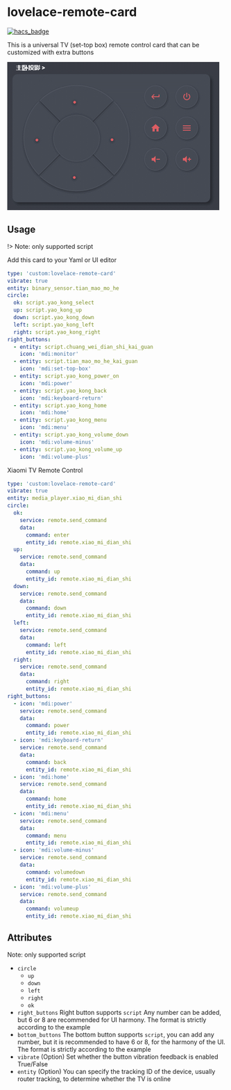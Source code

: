 lovelace-remote-card
================================================

[![hacs_badge](https://img.shields.io/badge/HACS-Custom-41BDF5.svg)](https://github.com/hacs/integration)

This is a universal TV (set-top box) remote control card that can be customized with extra buttons

![slider-entity-row](01.gif)

## Usage

!> Note: only supported script

Add this card to your Yaml or UI editor
```yaml
type: 'custom:lovelace-remote-card'
vibrate: true
entity: binary_sensor.tian_mao_mo_he
circle:
  ok: script.yao_kong_select
  up: script.yao_kong_up
  down: script.yao_kong_down
  left: script.yao_kong_left
  right: script.yao_kong_right
right_buttons:
  - entity: script.chuang_wei_dian_shi_kai_guan
    icon: 'mdi:monitor'
  - entity: script.tian_mao_mo_he_kai_guan
    icon: 'mdi:set-top-box'
  - entity: script.yao_kong_power_on
    icon: 'mdi:power'
  - entity: script.yao_kong_back
    icon: 'mdi:keyboard-return'
  - entity: script.yao_kong_home
    icon: 'mdi:home'
  - entity: script.yao_kong_menu
    icon: 'mdi:menu'
  - entity: script.yao_kong_volume_down
    icon: 'mdi:volume-minus'
  - entity: script.yao_kong_volume_up
    icon: 'mdi:volume-plus'
```

Xiaomi TV Remote Control
```yaml
type: 'custom:lovelace-remote-card'
vibrate: true
entity: media_player.xiao_mi_dian_shi
circle:
  ok: 
    service: remote.send_command
    data:
      command: enter
      entity_id: remote.xiao_mi_dian_shi
  up: 
    service: remote.send_command
    data:
      command: up
      entity_id: remote.xiao_mi_dian_shi
  down: 
    service: remote.send_command
    data:
      command: down
      entity_id: remote.xiao_mi_dian_shi
  left: 
    service: remote.send_command
    data:
      command: left
      entity_id: remote.xiao_mi_dian_shi
  right: 
    service: remote.send_command
    data:
      command: right
      entity_id: remote.xiao_mi_dian_shi
right_buttons:
  - icon: 'mdi:power'
    service: remote.send_command
    data:
      command: power
      entity_id: remote.xiao_mi_dian_shi
  - icon: 'mdi:keyboard-return'
    service: remote.send_command
    data:
      command: back
      entity_id: remote.xiao_mi_dian_shi
  - icon: 'mdi:home'
    service: remote.send_command
    data:
      command: home
      entity_id: remote.xiao_mi_dian_shi
  - icon: 'mdi:menu'
    service: remote.send_command
    data:
      command: menu
      entity_id: remote.xiao_mi_dian_shi
  - icon: 'mdi:volume-minus'
    service: remote.send_command
    data:
      command: volumedown
      entity_id: remote.xiao_mi_dian_shi
  - icon: 'mdi:volume-plus'
    service: remote.send_command
    data:
      command: volumeup
      entity_id: remote.xiao_mi_dian_shi
```
## Attributes

> 
Note: only supported script

- `circle`
  * `up` 
  * `down`
  * `left`
  * `right`
  * `ok`
- `right_buttons` Right button supports `script` Any number can be added, but 6 or 8 are recommended for UI harmony. The format is strictly according to the example
- `bottom_buttons` The bottom button supports `script`, you can add any number, but it is recommended to have 6 or 8, for the harmony of the UI. The format is strictly according to the example
- `vibrate` (Option) Set whether the button vibration feedback is enabled True/False
- `entity` (Option) You can specify the tracking ID of the device, usually router tracking, to determine whether the TV is online